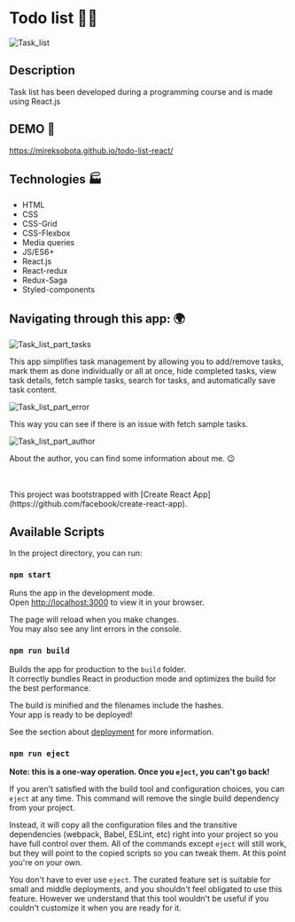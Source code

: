 # Todo list ✍🏻

![Task_list](https://github.com/MirekSobota/todo-list-react/blob/fdb1b1f3be6c13cff29fd12566f05cfb4fe98579/public/share.png)
## Description

Task list has been developed during a programming course and is made using React.js

## DEMO 💾
https://mireksobota.github.io/todo-list-react/

## Technologies 🏭
- HTML
- CSS 
- CSS-Grid
- CSS-Flexbox
- Media queries
- JS/ES6+
- React.js
- React-redux
- Redux-Saga
- Styled-components
    
## Navigating through this app: 🌍

![Task_list_part_tasks](https://github.com/MirekSobota/todo-list-react/blob/8760f5e9f64fbfe78c3c7d8a3bce7d32520d3d47/public/TaskListPartTasks.gif)

This app simplifies task management by allowing you to add/remove tasks, mark them as done individually or all at once, hide completed tasks, view task details, fetch sample tasks, search for tasks, and automatically save task content.

![Task_list_part_error](https://github.com/MirekSobota/todo-list-react/blob/8760f5e9f64fbfe78c3c7d8a3bce7d32520d3d47/public/TaskListPartError.gif)

This way you can see if there is an issue with fetch sample tasks.

![Task_list_part_author](https://github.com/MirekSobota/todo-list-react/blob/8760f5e9f64fbfe78c3c7d8a3bce7d32520d3d47/public/TaskListPartAuthor.gif)


About the author, you can find some information about me. 😉

</br>
</br>
This project was bootstrapped with [Create React App](https://github.com/facebook/create-react-app).

## Available Scripts

In the project directory, you can run:

### `npm start`

Runs the app in the development mode.\
Open [http://localhost:3000](http://localhost:3000) to view it in your browser.

The page will reload when you make changes.\
You may also see any lint errors in the console.

### `npm run build`

Builds the app for production to the `build` folder.\
It correctly bundles React in production mode and optimizes the build for the best performance.

The build is minified and the filenames include the hashes.\
Your app is ready to be deployed!

See the section about [deployment](https://facebook.github.io/create-react-app/docs/deployment) for more information.

### `npm run eject`

**Note: this is a one-way operation. Once you `eject`, you can't go back!**

If you aren't satisfied with the build tool and configuration choices, you can `eject` at any time. This command will remove the single build dependency from your project.

Instead, it will copy all the configuration files and the transitive dependencies (webpack, Babel, ESLint, etc) right into your project so you have full control over them. All of the commands except `eject` will still work, but they will point to the copied scripts so you can tweak them. At this point you're on your own.

You don't have to ever use `eject`. The curated feature set is suitable for small and middle deployments, and you shouldn't feel obligated to use this feature. However we understand that this tool wouldn't be useful if you couldn't customize it when you are ready for it.

